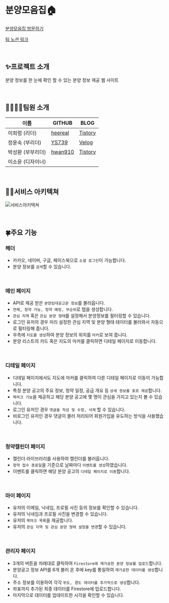 <br/>

# 분양모음집🏠
[분양모음집 방문하기](https://bunyang-moeumzip.vercel.app/)

[팀 노션 링크](https://team-nemo.notion.site/Team-NEMO-fdf2da573c554862b5a702a0e374ba91)  

<br/>

## ✨프로젝트 소개
분양 정보를 한 눈에 확인 할 수 있는 분양 정보 제공 웹 사이트

<br/>

## 👨‍👩‍👧‍👦팀원 소개
  | 이름 | GITHUB | BLOG |
  | --- | --- | --- |
  | 이희령 (리더) | [heereal](https://github.com/heereal) | [Tistory](https://divheer.tistory.com/) |
  | 정윤숙 (부리더) | [YS739](https://github.com/YS739) | [Velog](https://velog.io/@chmi4) |
  | 박성환 (부부리더) | [hwan910](https://github.com/hwan910) | [Tistory](https://william910.tistory.com/) |
  | 이소윤 (디자이너) |  |  |
  
<br/>

## 🧑‍🔧서비스 아키텍쳐
![서비스아키텍쳐](https://user-images.githubusercontent.com/117061017/220928547-93bc8d32-66aa-4b3c-8535-f7b7dc0aeba7.jpg)

<br/>

## 🍀주요 기능
### 헤더
- 카카오, 네이버, 구글, 페이스북으로 `소셜 로그인`이 가능합니다.
- 분양 정보를 `검색`할 수 있습니다.

<br/>

### 메인 페이지
- API로 제공 받은 `분양임대공고문 정보`를 불러옵니다.
- `전체, 청약 가능, 청약 예정, 무순위`로 탭을 생성합니다.
- `관심 지역` 혹은 `관심 분양 형태`를 설정해서 분양정보를 필터링할 수 있습니다.
- 로그인 유저의 경우 미리 설정한 관심 지역 및 분양 형태 테이터를 불러와서 자동으로 필터링해 줍니다.
- 우측에 `지도를 생성`하여 분양 정보의 위치를 `마커`로 보여 줍니다.
- 분양 리스트의 카드 혹은 지도의 마커를 클릭하면 디테일 페이지로 이동합니다.

<br/>

### 디테일 페이지
- 디테일 페이지에서도 지도에 마커를 클릭하여 다른 디테일 페이지로 이동이 가능합니다.
- 특정 분양 공고의 주요 정보, 청약 일정, 공급 개요 등 `상세 정보를 표로 제공`합니다.
- `북마크 기능`을 제공하고 해당 분양 공고에 몇 명이 관심을 가지고 있는지 볼 수 있습니다.
- 로그인 유저인 경우 `댓글을 작성 및 수정, 삭제` 할 수 있습니다.
- 비로그인 유저인 경우 댓글이 블러 처리되어 회원가입을 유도하는 방식을 사용했습니다.

<br/>

### 청약캘린더 페이지
- 캘린더 라이브러리를 사용하여 캘린더를 불러옵니다.
- `청약 접수 종료일`을 기준으로 날짜마다 `이벤트를 생성`하였습니다.
- 이벤트를 클릭하면 해당 분양 공고의 `디테일 페이지로 이동`합니다.

<br/>

### 마이 페이지
- 유저의 이메일, 닉네임, 프로필 사진 등의 정보를 확인할 수 있습니다.
- 유저의 닉네임과 프로필 사진을 변경할 수 있습니다.
- 유저의 `북마크 목록`을 제공합니다.
- 유저의 `관심 지역 및 관심 분양 형태 설정을 변경`할 수 있습니다.

<br/>

### 관리자 페이지
- 3개의 버튼을 차례대로 클릭하여 `Firestore에 재가공한 분양 정보를 업로드`합니다.
- 분양공고 정보 API를 6개 불러 온 후에 key를 통일하여 `재가공한 데이터를 생성`합니다.
- 주소 정보를 이용하여 각각 `위도, 경도 데이터를 추가적으로 생성`합니다.
- 좌표까지 추가된 최종 데이터를 Firestore에 업로드합니다.
- 마지막으로 데이터를 업데이트한 시각을 확인할 수 있습니다.

<br/>
